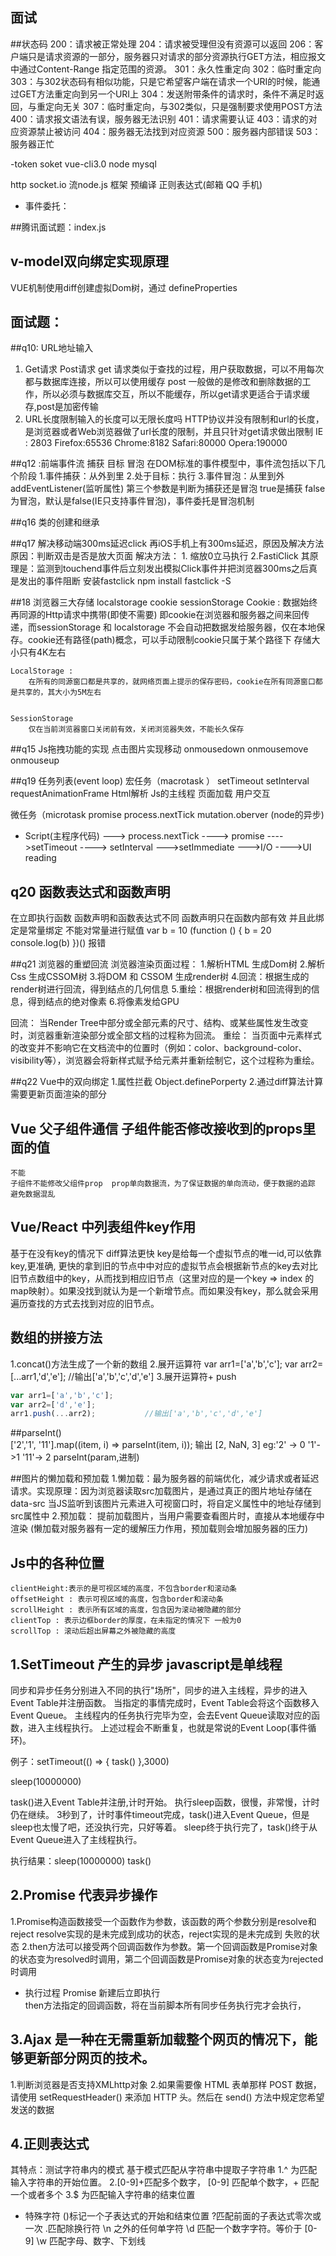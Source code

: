 

## 面试

##状态码
200：请求被正常处理
204：请求被受理但没有资源可以返回
206：客户端只是请求资源的一部分，服务器只对请求的部分资源执行GET方法，相应报文中通过Content-Range       指定范围的资源。
301：永久性重定向
302：临时重定向
303：与302状态码有相似功能，只是它希望客户端在请求一个URI的时候，能通过GET方法重定向到另一个URI上
304：发送附带条件的请求时，条件不满足时返回，与重定向无关
307：临时重定向，与302类似，只是强制要求使用POST方法
400：请求报文语法有误，服务器无法识别
401：请求需要认证
403：请求的对应资源禁止被访问
404：服务器无法找到对应资源
500：服务器内部错误
503：服务器正忙


-token soket vue-cli3.0  node mysql

http  socket.io   流node.js    框架  预编译   正则表达式(邮箱 QQ 手机)

- 事件委托：
  

##腾讯面试题：index.js
  
## v-model双向绑定实现原理
  VUE机制使用diff创建虚拟Dom树，通过 defineProperties



## 面试题：

  ##q10: URL地址输入     
  1. Get请求   Post请求
 get  请求类似于查找的过程，用户获取数据，可以不用每次都与数据库连接，所以可以使用缓存
 post 一般做的是修改和删除数据的工作，所以必须与数据库交互，所以不能缓存，所以get请求更适合于请求缓存,post是加密传输
  2. URL长度限制输入的长度可以无限长度吗
HTTP协议并没有限制和url的长度，是浏览器或者Web浏览器做了url长度的限制，并且只针对get请求做出限制
  IE : 2803
  Firefox:65536
  Chrome:8182
  Safari:80000
  Opera:190000


  ##q12 :前端事件流  捕获 目标 冒泡
  在DOM标准的事件模型中，事件流包括以下几个阶段
    1.事件捕获：从外到里
    2.处于目标：执行
    3.事件冒泡：从里到外
addEventListener(监听属性) 第三个参数是判断为捕获还是冒泡 true是捕获  false为冒泡，默认是false(IE只支持事件冒泡)，事件委托是冒泡机制


   ##q16 类的创建和继承

   ##q17 解决移动端300ms延迟click 再iOS手机上有300ms延迟，原因及解决方法
    原因：判断双击是否是放大页面
    解决方法： 
        1.<meta name="viewport" content="width=device-width, initial-scale=no">   缩放0立马执行
        2.FastiClick    其原理是：监测到touchend事件后立刻发出模拟Click事件并把浏览器300ms之后真是发出的事件阻断             安装fastclick       npm install fastclick -S
    
  
  ##18  浏览器三大存储 localstorage   cookie  sessionStorage
    Cookie : 
        数据始终再同源的Http请求中携带(即使不需要) 即cookie在浏览器和服务器之间来回传递，而sessionStorage 和 localstorage 不会自动把数据发给服务器，仅在本地保存。cookie还有路径(path)概念，可以手动限制cookie只属于某个路径下 存储大小只有4K左右

    LocalStorage :
        在所有的同源窗口都是共享的，就网络页面上提示的保存密码，cookie在所有同源窗口都是共享的，其大小为5M左右


    SessionStorage
        仅在当前浏览器窗口关闭前有效，关闭浏览器失效，不能长久保存 


  ##q15 Js拖拽功能的实现
  点击图片实现移动
  onmousedown
  onmousemove
  onmouseup

##q19 任务列表(event loop)
  宏任务（macrotask ）
     setTimeout
     setInterval
     requestAnimationFrame
     Html解析
     Js的主线程
     页面加载
     用户交互
   
  
  
  微任务（microtask 
    promise
    process.nextTick
    mutation.oberver  (node的异步)
  - Script(主程序代码) ---> process.nextTick ----> promise ---->setTimeout ----> setInterval --->setImmediate --->I/O ---->UI reading

## q20 函数表达式和函数声明
在立即执行函数
  函数声明和函数表达式不同
  函数声明只在函数内部有效 并且此绑定是常量绑定
  不能对常量进行赋值
      var b = 10
      (function () {
        b = 20   console.log(b) 
      })()  报错

##q21 浏览器的重塑回流
  浏览器渲染页面过程：
    1.解析HTML 生成Dom树
    2.解析Css  生成CSSOM树
    3.将DOM 和 CSSOM 生成render树
    4.回流：根据生成的render树进行回流，得到结点的几何信息
    5.重绘：根据render树和回流得到的信息，得到结点的绝对像素
    6.将像素发给GPU

  回流： 当Render Tree中部分或全部元素的尺寸、结构、或某些属性发生改变时，浏览器重新渲染部分或全部文档的过程称为回流。
  重绘： 当页面中元素样式的改变并不影响它在文档流中的位置时（例如：color、background-color、visibility等），浏览器会将新样式赋予给元素并重新绘制它，这个过程称为重绘。


  ##q22 Vue中的双向绑定
    1.属性拦截 Object.definePorperty 
    2.通过diff算法计算需要更新页面渲染的部分


  ## Vue 父子组件通信 子组件能否修改接收到的props里面的值
    不能
    子组件不能修改父组件prop  prop单向数据流，为了保证数据的单向流动，便于数据的追踪 避免数据混乱



## Vue/React 中列表组件key作用
  基于在没有key的情况下 diff算法更快
  key是给每一个虚拟节点的唯一id,可以依靠key,更准确, 更快的拿到旧的节点中中对应的虚拟节点会根据新节点的key去对比旧节点数组中的key，从而找到相应旧节点（这里对应的是一个key => index 的map映射）。如果没找到就认为是一个新增节点。而如果没有key，那么就会采用遍历查找的方式去找到对应的旧节点。



## 数组的拼接方法
  1.concat()方法生成了一个新的数组
  2.展开运算符 
  var arr1=['a','b','c'];
  var arr2=[...arr1,'d','e'];     //输出['a','b','c','d','e']
  3.展开运算符+ push
   ```js
  var arr1=['a','b','c'];
  var arr2=['d','e'];
  arr1.push(...arr2);           //输出['a','b','c','d','e']
  ```


##parseInt()               
      ['2','1', '11'].map((item, i) => parseInt(item, i));
  输出 [2, NaN, 3]
eg:'2' -> 0    '1'->1  '11'-> 2  parseInt(param,进制)



  ##图片的懒加载和预加载
    1.懒加载：最为服务器的前端优化，减少请求或者延迟请求。实现原理：因为浏览器读取src加载图片，是通过真正的图片地址存储在data-src   当JS监听到该图片元素进入可视窗口时，将自定义属性中的地址存储到src属性中
    2.预加载： 提前加载图片，当用户需要查看图片时，直接从本地缓存中渲染
    (懒加载对服务器有一定的缓解压力作用，预加载则会增加服务器的压力)


  ## Js中的各种位置
    clientHeight:表示的是可视区域的高度，不包含border和滚动条
    offsetHeight : 表示可视区域的高度，包含border和滚动条
    scrollHeight : 表示所有区域的高度，包含因为滚动被隐藏的部分
    clientTop : 表示边框border的厚度，在未指定的情况下 一般为0
    scrollTop : 滚动后超出屏幕之外被隐藏的高度

























## 1.SetTimeout 产生的异步  javascript是单线程
  同步和异步任务分别进入不同的执行"场所"，同步的进入主线程，异步的进入Event Table并注册函数。
当指定的事情完成时，Event Table会将这个函数移入Event Queue。
主线程内的任务执行完毕为空，会去Event Queue读取对应的函数，进入主线程执行。
上述过程会不断重复，也就是常说的Event Loop(事件循环)。

例子：setTimeout(() => {
    task()
},3000)

sleep(10000000)

task()进入Event Table并注册,计时开始。
执行sleep函数，很慢，非常慢，计时仍在继续。
3秒到了，计时事件timeout完成，task()进入Event Queue，但是sleep也太慢了吧，还没执行完，只好等着。
sleep终于执行完了，task()终于从Event Queue进入了主线程执行。

执行结果：sleep(10000000)  task()


## 2.Promise 代表异步操作
  1.Promise构造函数接受一个函数作为参数，该函数的两个参数分别是resolve和reject  resolve实现的是未完成到成功的状态，reject实现的是未完成到 失败的状态 
  2.then方法可以接受两个回调函数作为参数。第一个回调函数是Promise对象的状态变为resolved时调用，第二个回调函数是Promise对象的状态变为rejected时调用

  - 执行过程
    Promise 新建后立即执行  
    then方法指定的回调函数，将在当前脚本所有同步任务执行完才会执行，




## 3.Ajax 是一种在无需重新加载整个网页的情况下，能够更新部分网页的技术。
  1.判断浏览器是否支持XMLhttp对象
  2.如果需要像 HTML 表单那样 POST 数据，请使用 setRequestHeader() 来添加 HTTP 头。然后在 send() 方法中规定您希望发送的数据

## 4.正则表达式
其特点：测试字符串内的模式
       基于模式匹配从字符串中提取子字符串
  1.^ 为匹配输入字符串的开始位置。
  2.[0-9]+匹配多个数字， [0-9] 匹配单个数字，+ 匹配一个或者多个
  3.$ 为匹配输入字符串的结束位置
  - 特殊字符
()标记一个子表达式的开始和结束位置
?匹配前面的子表达式零次或一次
.匹配除换行符 \n 之外的任何单字符
\d 匹配一个数字字符。等价于 [0-9]
\w 匹配字母、数字、下划线